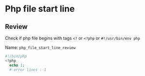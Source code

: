 # Php file start line

## Review
  Check if php file begins with tags `<?` or `<?php` or `#!/usr/bin/env php`

  Name: `php_file_start_line_review`

  ```php
  #!/bin/php
  <?php
    echo 1;
    # error lines : 1
  ```
